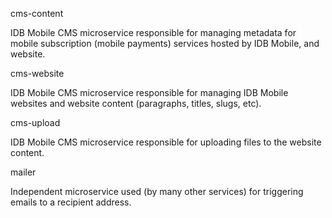 cms-content

IDB Mobile CMS microservice responsible for managing metadata for mobile subscription (mobile payments) services hosted by IDB Mobile, and website.


cms-website

IDB Mobile CMS microservice responsible for managing IDB Mobile websites and website content (paragraphs, titles, slugs, etc).


cms-upload

IDB Mobile CMS microservice responsible for uploading files to the website content.


mailer

Independent microservice used (by many other services) for triggering emails to a recipient address.
